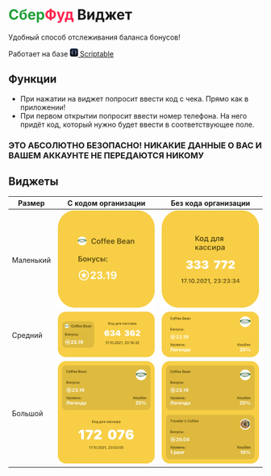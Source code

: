 # <span style="color:#1fa037">Сбер</span><span style="color:#ff244d">Фуд</span> Виджет

Удобный способ отслеживания баланса бонусов!

Работает на базе [<img height="16px" src="images/scriptable_icon.png"/> Scriptable](https://scriptable.app/)

## Функции

- При нажатии на виджет попросит ввести код с чека. Прямо как в приложении!
- При первом открытии попросит ввести номер телефона. На него придёт код, который нужно будет ввести в соответствующее поле.

### **ЭТО АБСОЛЮТНО БЕЗОПАСНО! НИКАКИЕ ДАННЫЕ О ВАС И ВАШЕМ АККАУНТЕ НЕ ПЕРЕДАЮТСЯ НИКОМУ**

## Виджеты

Размер | С кодом организации | Без кода организации
---| --- | ---
Маленький | ![small widget without organization ID](images/small_with-id.png) | ![small widget with organization ID](images/small_without-id.png) 
Средний | ![medium widget without organization ID](images/medium_with-id.png) | ![medium widget with organization ID](images/medium_without-id.png) 
Большой | ![medium widget without organization ID](images/large_with-id.png) | ![medium widget with organization ID](images/large_without-id.png) 


